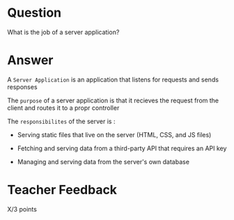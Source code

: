 # Question

What is the job of a server application?

# Answer
A `Server Application` is an application that listens for requests and sends responses

The `purpose` of a server application is that it recieves the request from the client and routes it to a propr controller

The `responsibilites` of the server is : 
- Serving static files that live on the server (HTML, CSS, and JS files)

- Fetching and serving data from a third-party API that requires an API key

- Managing and serving data from the server's own database

# Teacher Feedback

X/3 points